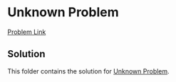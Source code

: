 # Unknown Problem

[Problem Link](https://leetcode.com/problems/valid-palindrome/)

## Solution
This folder contains the solution for [Unknown Problem](https://leetcode.com/problems/valid-palindrome/).